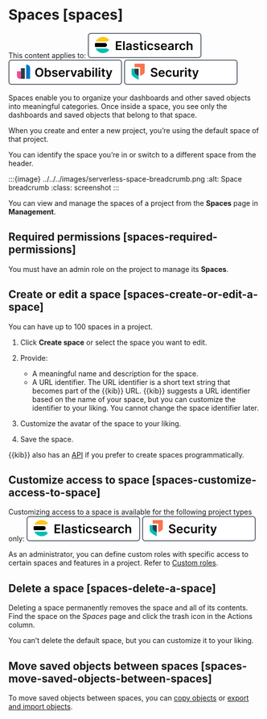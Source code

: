 # Spaces [spaces]

This content applies to: [![Elasticsearch](../../../images/serverless-es-badge.svg "")](../../../solutions/search.md) [![Observability](../../../images/serverless-obs-badge.svg "")](../../../solutions/observability.md) [![Security](../../../images/serverless-sec-badge.svg "")](../../../solutions/security/elastic-security-serverless.md)

Spaces enable you to organize your dashboards and other saved objects into meaningful categories. Once inside a space, you see only the dashboards and saved objects that belong to that space.

When you create and enter a new project, you’re using the default space of that project.

You can identify the space you’re in or switch to a different space from the header.

:::{image} ../../../images/serverless-space-breadcrumb.png
:alt: Space breadcrumb
:class: screenshot
:::

You can view and manage the spaces of a project from the **Spaces** page in **Management**.


## Required permissions [spaces-required-permissions]

You must have an admin role on the project to manage its **Spaces**.


## Create or edit a space [spaces-create-or-edit-a-space]

You can have up to 100 spaces in a project.

1. Click **Create space** or select the space you want to edit.
2. Provide:

    * A meaningful name and description for the space.
    * A URL identifier. The URL identifier is a short text string that becomes part of the {{kib}} URL. {{kib}} suggests a URL identifier based on the name of your space, but you can customize the identifier to your liking. You cannot change the space identifier later.

3. Customize the avatar of the space to your liking.
4. Save the space.

{{kib}} also has an [API](https://www.elastic.co/docs/api/doc/serverless/group/endpoint-spaces) if you prefer to create spaces programmatically.


## Customize access to space [spaces-customize-access-to-space]

Customizing access to a space is available for the following project types only: [![Elasticsearch](../../../images/serverless-es-badge.svg "")](../../../solutions/search.md) [![Security](../../../images/serverless-sec-badge.svg "")](../../../solutions/security/elastic-security-serverless.md)

As an administrator, you can define custom roles with specific access to certain spaces and features in a project. Refer to [Custom roles](../../../deploy-manage/users-roles/cloud-organization/user-roles.md).


## Delete a space [spaces-delete-a-space]

Deleting a space permanently removes the space and all of its contents. Find the space on the *Spaces* page and click the trash icon in the Actions column.

You can’t delete the default space, but you can customize it to your liking.


## Move saved objects between spaces [spaces-move-saved-objects-between-spaces]

To move saved objects between spaces, you can [copy objects](../../../explore-analyze/find-and-organize.md#saved-objects-copy-to-other-spaces) or [export and import objects](../../../explore-analyze/find-and-organize.md#saved-objects-import-and-export).
